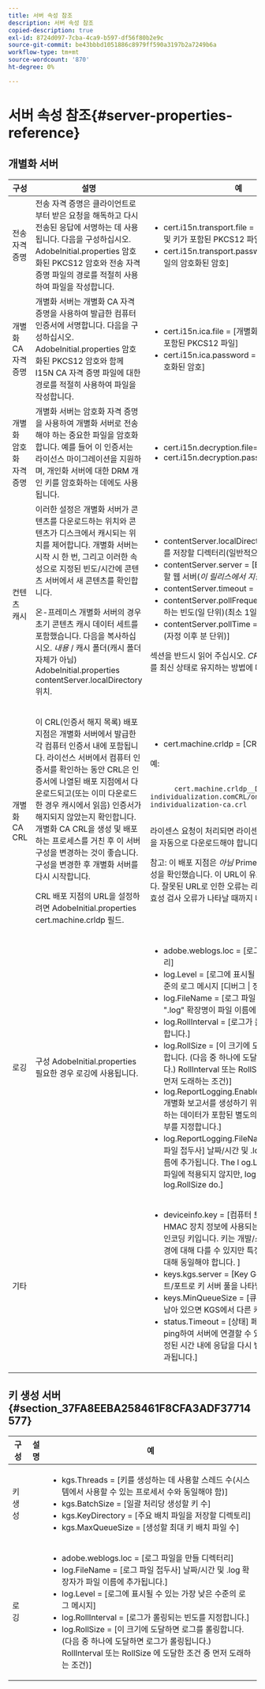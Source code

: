```yaml
---
title: 서버 속성 참조
description: 서버 속성 참조
copied-description: true
exl-id: 8724d097-7cba-4ca9-b597-df56f80b2e9c
source-git-commit: be43bbbd1051886c8979ff590a3197b2a7249b6a
workflow-type: tm+mt
source-wordcount: '870'
ht-degree: 0%

---
```


# 서버 속성 참조{#server-properties-reference}

<!--<a id="section_EC8810492A454BDBA6013FE376360F4E"></a>-->

## 개별화 서버

<table id="table_ats_tk2_jr">  
 <thead> 
  <tr> 
   <th class="entry"> 구성 </th> 
   <th class="entry"> 설명 </th> 
   <th class="entry"> 예 </th> 
  </tr> 
 </thead>
 <tbody> 
  <tr> 
   <td> 전송 자격 증명 </td> 
   <td>전송 자격 증명은 클라이언트로부터 받은 요청을 해독하고 다시 전송된 응답에 서명하는 데 사용됩니다. 다음을 구성하십시오. <span class="filepath"> AdobeInitial.properties</span> 암호화된 PKCS12 암호와 전송 자격 증명 파일의 경로를 적절히 사용하여 파일을 작성합니다. </td> 
   <td> 
    <ul id="ul_itx_fl2_jr"> 
     <li id="li_A2E65253F37245268A41E6B9C958C8DF"><span class="codeph"> cert.i15n.transport.file = </span> [개별화 전송 인증서 및 키가 포함된 PKCS12 파일] </li> 
     <li id="li_28CDFC0B3D684795AF4708B6D26DF83F"><span class="codeph"> cert.i15n.transport.password =</span> [PKCS12 파일의 암호화된 암호] </li> 
    </ul> </td> 
  </tr> 
  <tr> 
   <td> 개별화 CA 자격 증명 </td> 
   <td>개별화 서버는 개별화 CA 자격 증명을 사용하여 발급한 컴퓨터 인증서에 서명합니다. 다음을 구성하십시오. <span class="filepath"> AdobeInitial.properties</span> 암호화된 PKCS12 암호와 함께 I15N CA 자격 증명 파일에 대한 경로를 적절히 사용하여 파일을 작성합니다. </td> 
   <td> 
    <ul id="ul_xsj_nl2_jr"> 
     <li id="li_5A770D8A482F41A4A9AB63CA52C2EB90"><span class="codeph"> cert.i15n.ica.file =</span> [개별화 CA 인증서 및 키가 포함된 PKCS12 파일] </li> 
     <li id="li_C3C4A2D9AA2A4F86B6DDCFFD9CB55CBB"><span class="codeph"> cert.i15n.ica.password =</span> [PKCS12 파일의 암호화된 암호] </li> 
    </ul> </td> 
  </tr> 
  <tr> 
   <td> 개별화 암호화 자격 증명 </td> 
   <td> 개별화 서버는 암호화 자격 증명을 사용하여 개별화 서버로 전송해야 하는 중요한 파일을 암호화합니다. 예를 들어 이 인증서는 라이선스 마이그레이션을 지원하며, 개인화 서버에 대한 DRM 개인 키를 암호화하는 데에도 사용됩니다. </td> 
   <td> 
    <ul id="ul_nbr_kpd_w5"> 
     <li id="li_4226AD6CC85740669DAF467EFD00BBBE"><span class="codeph"> cert.i15n.decryption.file=i15n_transport.pfx</span> </li> 
     <li id="li_F51BDD94F4724FA58CEF9470B6FEE33B"><span class="codeph"> cert.i15n.decryption.password=password</span> </li> 
    </ul> </td> 
  </tr> 
  <tr> 
   <td> 컨텐츠 캐시 </td> 
   <td>이러한 설정은 개별화 서버가 콘텐츠를 다운로드하는 위치와 콘텐츠가 디스크에서 캐시되는 위치를 제어합니다. 개별화 서버는 시작 시 한 번, 그리고 이러한 속성으로 지정된 빈도/시간에 콘텐츠 서버에서 새 콘텐츠를 확인합니다. <p>온-프레미스 개별화 서버의 경우 초기 콘텐츠 캐시 데이터 세트를 포함했습니다. 다음을 복사하십시오. <i>내용</i> / 캐시 폴더(캐시 폴더 자체가 아님) <span class="filepath"> AdobeInitial.properties</span> <span class="codeph"> contentServer.localDirectory</span> 위치. </p> </td> 
   <td> 
    <ul id="ul_r4n_1r2_jr"> 
     <li id="li_CA5F562577B04B4A9966EF46E039A137"><span class="codeph"> contentServer.localDirectory =</span> [로컬 콘텐츠를 저장할 디렉터리(일반적으로 tomcat/temp)] </li> 
     <li id="li_9A78FBD6C54D47708226378340B46E8E"><span class="codeph"> contentServer.server =</span> [ECI 정보에 대해 연락할 웹 서버(<i>이 릴리스에서 지원되지 않음</i>)] </li> 
     <li id="li_4E7D7F76085D411688B5003E855F860B"><span class="codeph"> contentServer.timeout =</span> [연결 시간 초과, 초] </li> 
     <li id="li_4B751F238A1643A7AC730CD9354887B6"><span class="codeph"> contentServer.pollFrequency =</span> [서버를 폴링하는 빈도(일 단위)(최소 1일 단위)] </li> 
     <li id="li_8E23C3C6E7EF46B0AFDD7993DE79F142"><span class="codeph"> contentServer.pollTime =</span> [서버를 폴링할 시간(자정 이후 분 단위)] </li> 
    </ul> <p>섹션을 반드시 읽어 주십시오. <i>CRL 및 ECI 파일</i> 캐시를 최신 상태로 유지하는 방법에 대한 정보. </p> </td> 
  </tr> 
  <tr> 
   <td> 개별화 CA CRL </td> 
   <td> <p>이 CRL(인증서 해지 목록) 배포 지점은 개별화 서버에서 발급한 각 컴퓨터 인증서 내에 포함됩니다. 라이선스 서버에서 컴퓨터 인증서를 확인하는 동안 CRL은 인증서에 나열된 배포 지점에서 다운로드되고(또는 이미 다운로드한 경우 캐시에서 읽음) 인증서가 해지되지 않았는지 확인합니다. 개별화 CA CRL을 생성 및 배포하는 프로세스를 거친 후 이 서버 구성을 변경하는 것이 좋습니다. 구성을 변경한 후 개별화 서버를 다시 시작합니다. </p> <p>CRL 배포 지점의 URL을 설정하려면 <span class="filepath"> AdobeInitial.properties</span> <span class="codeph"> cert.machine.crldp</span> 필드. </p> </td> 
   <td> 
    <ul id="ul_eq3_lv2_jr"> 
     <li id="li_5E37A9E318D742B6A5E1035120888819"><span class="codeph"> cert.machine.crldp =</span> [CRL 배포 지점] </li> 
    </ul> <p>예: </p>
    <p> <code>
      cert.machine.crldp__DEV=<span>tps://onprem-individualization.com</span>CRL/onprem-individualization-ca.crl
     </code></p>
     <p>라이센스 요청이 처리되면 라이센스 서버에서 이 CRL을 자동으로 다운로드해야 합니다. </p> <p importance="high">참고: 이 배포 지점은 <i>아님</i> Primetime DRM에서 유효성을 확인했습니다. 이 URL이 유효한지 확인해야 합니다. 잘못된 URL로 인한 오류는 라이센스 서버에서 유효성 검사 오류가 나타날 때까지 나타나지 않습니다. </p> </td> 
  </tr> 
  <tr> 
   <td> 로깅 </td> 
   <td>구성 <span class="filepath"> AdobeInitial.properties</span> 필요한 경우 로깅에 사용됩니다. </td> 
   <td> 
    <ul id="ul_j1v_kw2_jr"> 
     <li id="li_B60002B33A3042FCBE1F694454966469"><span class="codeph"> adobe.weblogs.loc =</span> [로그 파일을 만들 디렉터리] </li> 
     <li id="li_2DD4406FBBF047589BAAAE1C9082D8B3"><span class="codeph"> log.Level =</span> [로그에 표시될 수 있는 가장 낮은 수준의 로그 메시지 <span class="codeph"> [디버그 | 정보]</span> ] </li> 
     <li id="li_610FAF239A554CE59DAC455174F0CF0A"><span class="codeph"> log.FileName =</span> [로그 파일 접두사] 날짜/시간 및 ".log" 확장명이 파일 이름에 추가됩니다.] </li> 
     <li id="li_1F2913B209BE4A0E8207FAAD052D1764"><span class="codeph"> log.RollInterval =</span> [로그가 롤링되는 빈도를 지정합니다.] </li> 
     <li id="li_3F46C15488114BB5B41035F710E7A19F"><span class="codeph"> log.RollSize =</span> [이 크기에 도달하면 로그를 롤링합니다. (다음 중 하나에 도달하면 로그가 롤링됩니다.) <span class="codeph"> RollInterval</span> 또는 <span class="codeph"> RollSize</span> 에 도달한 조건 중 먼저 도래하는 조건)] </li> 
     <li id="li_DA32E862F7B0413885DA20633B682484"><span class="codeph"> log.ReportLogging.Enabled =</span>[[true] | false ] 개별화 보고서를 생성하기 위해 Adobe에서 사용하는 데이터가 포함된 별도의 파일을 생성할지 여부를 지정합니다.] </li> 
     <li id="li_465CC6D81B8A484CBF4E7A39F7AF86AA"><span class="codeph"> log.ReportLogging.FileName =</span> [보고서 로그 파일 접두사] 날짜/시간 및 <span class="filepath"> .log</span> 확장명이 파일 이름에 추가됩니다. The l<span class="codeph"> og.Level</span> 속성은 이 로그 파일에 적용되지 않지만, <span class="codeph"> log.RollInterval</span> 및 <span class="codeph"> log.RollSize</span> do.] </li> 
    </ul> </td> 
  </tr> 
  <tr> 
   <td> 기타 </td> 
   <td></td> 
   <td> 
    <ul id="ul_b3b_g1f_jr"> 
     <li id="li_FACF07CB332D416E91FD34DE48152FAA"><span class="codeph"> deviceinfo.key =</span> [컴퓨터 토큰에 포함하기 전에 HMAC 장치 정보에 사용되는 암호화된 Base64 인코딩 키입니다. 키는 개발/스테이징/프로덕션 환경에 대해 다를 수 있지만 특정 환경의 모든 서버에 대해 동일해야 합니다. ] </li> 
     <li id="li_B19C77FD6F91496294DBF836A1922EE1"><span class="codeph"> keys.kgs.server =</span> [Key Gen Server(단일 호스트/포트로 키 서버 풀을 나타냄)의 위치] </li> 
     <li id="li_5DA3C89770804B148EF6FAF01A5AD958"><span class="codeph"> keys.MinQueueSize =</span> [큐에 키가 이렇게 많이 남아 있으면 KGS에서 다른 키를 가져옵니다] </li> 
     <li id="li_0C2E5F2FDB824182A6BE418B041D2F28"><span class="codeph"> status.Timeout =</span> [상태] 페이지에서는 KGS를 ping하여 서버에 연결할 수 있는지 확인합니다. 지정된 시간 내에 응답을 다시 받지 못하면 시간이 초과됩니다.] </li> 
    </ul> </td> 
  </tr> 
 </tbody> 
</table>

## 키 생성 서버 {#section_37FA8EEBA258461F8CFA3ADF37714577}

<table id="table_ats_tk2_js"> 
 <thead> 
  <tr> 
   <th class="entry"> 구성 </th> 
   <th class="entry"> 설명 </th> 
   <th class="entry"> 예 </th> 
  </tr> 
 </thead>
 <tbody> 
  <tr> 
   <td> 키 생성 </td> 
   <td></td> 
   <td> 
    <ul id="ul_nlj_ydf_jr"> 
     <li id="li_E4347D572F004BF0B237A662BFE7F3ED"><span class="codeph"> kgs.Threads =</span> [키를 생성하는 데 사용할 스레드 수(시스템에서 사용할 수 있는 프로세서 수와 동일해야 함)] </li> 
     <li id="li_EDBC2535D48E4A66AEB240DB337187FC"><span class="codeph"> kgs.BatchSize =</span> [일괄 처리당 생성할 키 수] </li> 
     <li id="li_07B41546D94F42349103BF8AF4605E14"><span class="codeph"> kgs.KeyDirectory =</span> [주요 배치 파일을 저장할 디렉토리] </li> 
     <li id="li_F4962C97DC3D491DA7FAC826E38A4459"><span class="codeph"> kgs.MaxQueueSize =</span> [생성할 최대 키 배치 파일 수] </li> 
    </ul> </td> 
  </tr> 
  <tr> 
   <td> 로깅 </td> 
   <td></td> 
   <td> 
    <ul id="ul_kwq_12f_jr"> 
     <li id="li_5E5D34FE5EB44BB898090494C7DDEBD8"><span class="codeph"> adobe.weblogs.loc =</span> [로그 파일을 만들 디렉터리] </li> 
     <li id="li_0E34CD32CD5E47729B69B50414F93678"><span class="codeph"> log.FileName =</span> [로그 파일 접두사] 날짜/시간 및 <span class="filepath"> .log</span> 확장자가 파일 이름에 추가됩니다.] </li> 
     <li id="li_8AB15ACEC39041A2A04C7301154C6EDB"><span class="codeph"> log.Level =</span> [로그에 표시될 수 있는 가장 낮은 수준의 로그 메시지] </li> 
     <li id="li_A17E84DA3ED243F381FF3A6184A3CAA0"><span class="codeph"> log.RollInterval =</span> [로그가 롤링되는 빈도를 지정합니다.] </li> 
     <li id="li_C2B3D111608945DA9D1428BE98D61664"><span class="codeph"> log.RollSize =</span> [이 크기에 도달하면 로그를 롤링합니다. (다음 중 하나에 도달하면 로그가 롤링됩니다.) <span class="codeph"> RollInterval</span> 또는 <span class="codeph"> RollSize</span> 에 도달한 조건 중 먼저 도래하는 조건)] </li> 
    </ul> </td> 
  </tr> 
 </tbody> 
</table>
